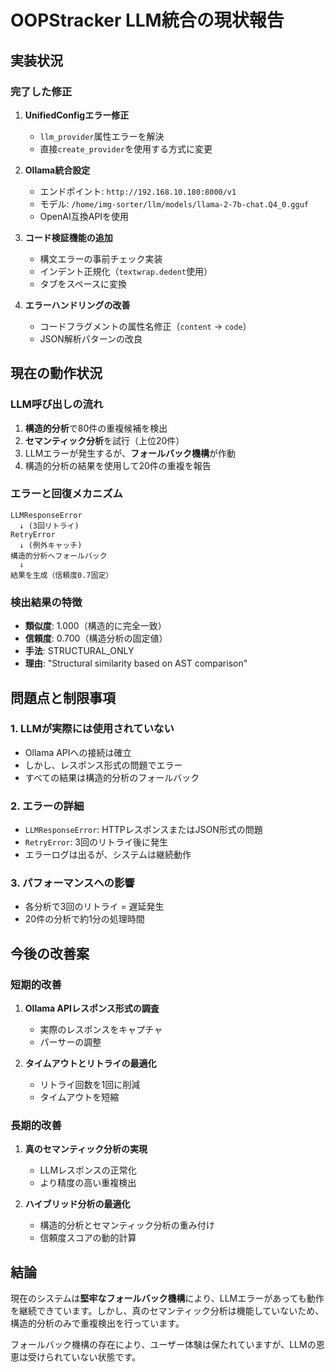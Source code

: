 # OOPStracker LLM統合の現状報告

## 実装状況

### 完了した修正
1. **UnifiedConfigエラー修正**
   - `llm_provider`属性エラーを解決
   - 直接`create_provider`を使用する方式に変更

2. **Ollama統合設定**
   - エンドポイント: `http://192.168.10.180:8000/v1`
   - モデル: `/home/img-sorter/llm/models/llama-2-7b-chat.Q4_0.gguf`
   - OpenAI互換APIを使用

3. **コード検証機能の追加**
   - 構文エラーの事前チェック実装
   - インデント正規化（`textwrap.dedent`使用）
   - タブをスペースに変換

4. **エラーハンドリングの改善**
   - コードフラグメントの属性名修正（`content` → `code`）
   - JSON解析パターンの改良

## 現在の動作状況

### LLM呼び出しの流れ
1. **構造的分析**で80件の重複候補を検出
2. **セマンティック分析**を試行（上位20件）
3. LLMエラーが発生するが、**フォールバック機構**が作動
4. 構造的分析の結果を使用して20件の重複を報告

### エラーと回復メカニズム
```
LLMResponseError
  ↓ (3回リトライ)
RetryError
  ↓ (例外キャッチ)
構造的分析へフォールバック
  ↓
結果を生成（信頼度0.7固定）
```

### 検出結果の特徴
- **類似度**: 1.000（構造的に完全一致）
- **信頼度**: 0.700（構造分析の固定値）
- **手法**: STRUCTURAL_ONLY
- **理由**: "Structural similarity based on AST comparison"

## 問題点と制限事項

### 1. LLMが実際には使用されていない
- Ollama APIへの接続は確立
- しかし、レスポンス形式の問題でエラー
- すべての結果は構造的分析のフォールバック

### 2. エラーの詳細
- `LLMResponseError`: HTTPレスポンスまたはJSON形式の問題
- `RetryError`: 3回のリトライ後に発生
- エラーログは出るが、システムは継続動作

### 3. パフォーマンスへの影響
- 各分析で3回のリトライ = 遅延発生
- 20件の分析で約1分の処理時間

## 今後の改善案

### 短期的改善
1. **Ollama APIレスポンス形式の調査**
   - 実際のレスポンスをキャプチャ
   - パーサーの調整

2. **タイムアウトとリトライの最適化**
   - リトライ回数を1回に削減
   - タイムアウトを短縮

### 長期的改善
1. **真のセマンティック分析の実現**
   - LLMレスポンスの正常化
   - より精度の高い重複検出

2. **ハイブリッド分析の最適化**
   - 構造的分析とセマンティック分析の重み付け
   - 信頼度スコアの動的計算

## 結論

現在のシステムは**堅牢なフォールバック機構**により、LLMエラーがあっても動作を継続できています。しかし、真のセマンティック分析は機能していないため、構造的分析のみで重複検出を行っています。

フォールバック機構の存在により、ユーザー体験は保たれていますが、LLMの恩恵は受けられていない状態です。